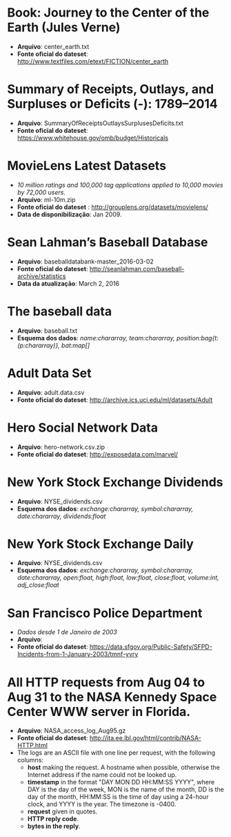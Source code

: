 # Book: Journey to the Center of the Earth (Jules Verne)
- **Arquivo**: center_earth.txt
- **Fonte oficial do dateset**: http://www.textfiles.com/etext/FICTION/center_earth

# Summary of Receipts, Outlays, and Surpluses or Deficits (-): 1789–2014
- **Arquivo**: SummaryOfReceiptsOutlaysSurplusesDeficits.txt
- **Fonte oficial do dateset**: https://www.whitehouse.gov/omb/budget/Historicals

# MovieLens Latest Datasets
- *10 million ratings and 100,000 tag applications applied to 10,000 movies by 72,000 users*. 
- **Arquivo**: ml-10m.zip
- **Fonte oficial do dateset** : http://grouplens.org/datasets/movielens/
- **Data de disponibilização**: Jan 2009.

# Sean Lahman’s Baseball Database
- **Arquivo**: baseballdatabank-master_2016-03-02
- **Fonte oficial do dateset**: http://seanlahman.com/baseball-archive/statistics
- **Data da atualização**: March 2, 2016

# The baseball data
- **Arquivo**: baseball.txt
- **Esquema dos dados**: *name:chararray, team:chararray, position:bag{t:(p:chararray)}, bat:map[]*

# Adult Data Set
- **Arquivo**: adult.data.csv
- **Fonte oficial do dateset**: http://archive.ics.uci.edu/ml/datasets/Adult

# Hero Social Network Data
- **Arquivo**: hero-network.csv.zip
- **Fonte oficial do dateset**: http://exposedata.com/marvel/

# New York Stock Exchange Dividends
- **Arquivo**: NYSE_dividends.csv
- **Esquema dos dados**: *exchange:chararray, symbol:chararray, date:chararray, dividends:float*

# New York Stock Exchange Daily
- **Arquivo**: NYSE_dividends.csv
- **Esquema dos dados**: *exchange:chararray, symbol:chararray, date:chararray, open:float, high:float, low:float, close:float, volume:int, adj_close:float*

# San Francisco Police Department
- *Dados desde 1 de Janeiro de 2003*
- **Arquivo**:
- **Fonte oficial do dateset**: https://data.sfgov.org/Public-Safety/SFPD-Incidents-from-1-January-2003/tmnf-yvry

# All HTTP requests from Aug 04 to Aug 31 to the NASA Kennedy Space Center WWW server in Florida.
- **Arquivo**: NASA_access_log_Aug95.gz
- **Fonte oficial do dateset**: http://ita.ee.lbl.gov/html/contrib/NASA-HTTP.html
- The logs are an ASCII file with one line per request, with the following columns:
	- **host** making the request. A hostname when possible, otherwise the Internet address if the name could not be looked up.
	- **timestamp** in the format "DAY MON DD HH:MM:SS YYYY", where DAY is the day of the week, MON is the name of the month, DD is the day of the month, HH:MM:SS is the time of day using a 24-hour clock, and YYYY is the year. The timezone is -0400.
	- **request** given in quotes.
	- **HTTP reply code**.
	- **bytes in the reply**.
